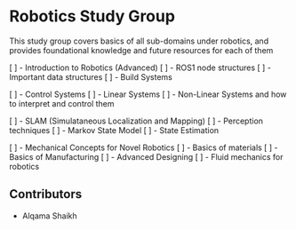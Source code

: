 # Robotics Study Group
This study group covers basics of all sub-domains under robotics, and provides foundational knowledge and future resources for each of them

[ ] - Introduction to Robotics (Advanced)
  [ ] - ROS1 node structures
  [ ] - Important data structures
  [ ] - Build Systems
  
[ ] - Control Systems
  [ ] - Linear Systems
  [ ] - Non-Linear Systems and how to interpret and control them

[ ] - SLAM (Simulataneous Localization and Mapping)
  [ ] - Perception techniques
  [ ] - Markov State Model
  [ ] - State Estimation

[ ] - Mechanical Concepts for Novel Robotics
  [ ] - Basics of materials
  [ ] - Basics of Manufacturing
  [ ] - Advanced Designing
  [ ] - Fluid mechanics for robotics


## Contributors
- Alqama Shaikh
